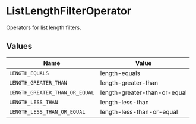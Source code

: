 # ListLengthFilterOperator

Operators for list length filters.


## Values

| Name                           | Value                          |
| ------------------------------ | ------------------------------ |
| `LENGTH_EQUALS`                | length-equals                  |
| `LENGTH_GREATER_THAN`          | length-greater-than            |
| `LENGTH_GREATER_THAN_OR_EQUAL` | length-greater-than-or-equal   |
| `LENGTH_LESS_THAN`             | length-less-than               |
| `LENGTH_LESS_THAN_OR_EQUAL`    | length-less-than-or-equal      |